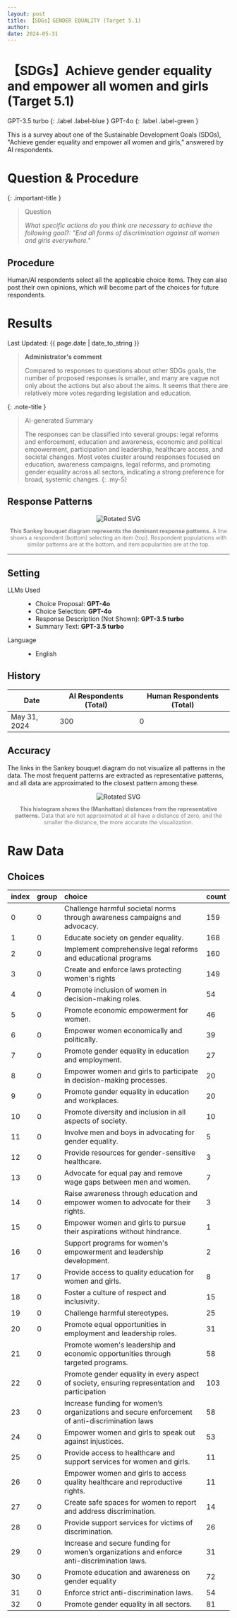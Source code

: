 ```yaml
---
layout: post
title: 【SDGs】GENDER EQUALITY (Target 5.1) 
author: 
date: 2024-05-31
---
```


<p class="post-meta">
<!-- <span class="author">(Requested by: {{ page.author }})</span> -->
</p>

# 【SDGs】Achieve gender equality and empower all women and girls (Target 5.1) 
<!-- English Only
{: .label .label-yellow }
 -->
GPT-3.5 turbo
{: .label .label-blue }
GPT-4o
{: .label .label-green }


This is a survey about one of the Sustainable Development Goals (SDGs), "Achieve gender equality and empower all women and girls," answered by AI respondents.

# Question & Procedure

{: .important-title }
> Question
>
> *What specific actions do you think are necessary to achieve the following goal?: "End all forms of discrimination against all women and girls everywhere."*

## Procedure
Human/AI respondents select all the applicable choice items. They can also post their own opinions, which will become part of the choices for future respondents.

# Results

<p class="post-meta">
<span class="date">Last Updated: {{ page.date | date_to_string }}</span>
<!-- <span class="author">(Requested by: {{ page.author }})</span> -->
</p>

> **Administrator's comment**
> 
> Compared to responses to questions about other SDGs goals, the number of proposed responses is smaller, and many are vague not only about the actions but also about the aims. It seems that there are relatively more votes regarding legislation and education.


{: .note-title }
> AI-generated Summary
>
> The responses can be classified into several groups: legal reforms and enforcement, education and awareness, economic and political empowerment, participation and leadership, healthcare access, and societal changes. Most votes cluster around responses focused on education, awareness campaigns, legal reforms, and promoting gender equality across all sectors, indicating a strong preference for broad, systemic changes.
{: .my-5}




## Response Patterns

<div style="text-align: center;">
<img src="../assets/data/5_SDGs_5_1/diagram_sankey.svg" id="my-svg" class="rotated-svg" alt="Rotated SVG">
<p style="font-size: 0.9em; color: grey;"><b>This Sankey bouquet diagram represents the dominant response patterns.</b> A line shows a respondent (bottom) selecting an item (top). Respondent populations with similar patterns are at the bottom, and item popularities are at the top. </p>
</div>

---

## Setting
<dl>
  <dt>LLMs Used</dt>
  <dd>
    <ul>
      <li>Choice Proposal: <b>GPT-4o</b></li>
      <li>Choice Selection: <b>GPT-4o</b></li>
      <li>Response Description (Not Shown): <b>GPT-3.5 turbo</b></li>
      <li>Summary Text: <b>GPT-3.5 turbo</b></li>
    </ul>
  </dd>

  <dt>Language</dt>
  <dd>
    <ul>
      <li>English</li>
    </ul>
  </dd>
</dl>

## History

| Date         | AI Respondents (Total) | Human Respondents (Total) | 
| ------------ | ---------------------- | ------------------------- | 
| May 31, 2024 | 300                    | 0                         | 


## Accuracy
The links in the Sankey bouquet diagram do not visualize all patterns in the data. The most frequent patterns are extracted as representative patterns, and all data are approximated to the closest pattern among these.

<div style="text-align: center;">
<img src="../assets/data/5_SDGs_5_1/approximation.svg" id="my-svg" class="rotated-svg" alt="Rotated SVG">
<p style="font-size: 0.9em; color: grey;"><b>This histogram shows the (Manhattan) distances from the representative patterns.</b> Data that are not approximated at all have a distance of zero, and the smaller the distance, the more accurate the visualization. </p>
</div>


# Raw Data

## Choices

|index|group|choice|count|
|:----|:----|:----|:----|
|0|0|Challenge harmful societal norms through awareness campaigns and advocacy.|159|
|1|0|Educate society on gender equality.|168|
|2|0|Implement comprehensive legal reforms and educational programs|160|
|3|0|Create and enforce laws protecting women's rights|149|
|4|0|Promote inclusion of women in decision-making roles.|54|
|5|0|Promote economic empowerment for women.|46|
|6|0|Empower women economically and politically.|39|
|7|0|Promote gender equality in education and employment.|27|
|8|0|Empower women and girls to participate in decision-making processes.|20|
|9|0|Promote gender equality in education and workplaces.|20|
|10|0|Promote diversity and inclusion in all aspects of society.|10|
|11|0|Involve men and boys in advocating for gender equality.|5|
|12|0|Provide resources for gender-sensitive healthcare.|3|
|13|0|Advocate for equal pay and remove wage gaps between men and women.|7|
|14|0|Raise awareness through education and empower women to advocate for their rights.|3|
|15|0|Empower women and girls to pursue their aspirations without hindrance.|1|
|16|0|Support programs for women's empowerment and leadership development.|2|
|17|0|Provide access to quality education for women and girls.|8|
|18|0|Foster a culture of respect and inclusivity.|15|
|19|0|Challenge harmful stereotypes.|25|
|20|0|Promote equal opportunities in employment and leadership roles.|31|
|21|0|Promote women's leadership and economic opportunities through targeted programs.|58|
|22|0|Promote gender equality in every aspect of society, ensuring representation and participation|103|
|23|0|Increase funding for women’s organizations and secure enforcement of anti-discrimination laws|58|
|24|0|Empower women and girls to speak out against injustices.|53|
|25|0|Provide access to healthcare and support services for women and girls.|11|
|26|0|Empower women and girls to access quality healthcare and reproductive rights.|11|
|27|0|Create safe spaces for women to report and address discrimination.|14|
|28|0|Provide support services for victims of discrimination.|26|
|29|0|Increase and secure funding for women’s organizations and enforce anti-discrimination laws.|31|
|30|0|Promote education and awareness on gender equality|72|
|31|0|Enforce strict anti-discrimination laws.|54|
|32|0|Promote gender equality in all sectors.|81|



